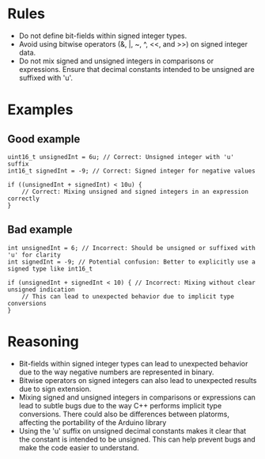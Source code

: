 # Rules
- Do not define bit-fields within signed integer types.
- Avoid using bitwise operators (&, |, ~, ^, <<, and >>) on signed integer data.
- Do not mix signed and unsigned integers in comparisons or expressions. Ensure that decimal constants intended to be unsigned are suffixed with 'u'.

# Examples
## Good example
```
uint16_t unsignedInt = 6u; // Correct: Unsigned integer with 'u' suffix
int16_t signedInt = -9; // Correct: Signed integer for negative values

if ((unsignedInt + signedInt) < 10u) {
    // Correct: Mixing unsigned and signed integers in an expression correctly
}
```

## Bad example
```
int unsignedInt = 6; // Incorrect: Should be unsigned or suffixed with 'u' for clarity
int signedInt = -9; // Potential confusion: Better to explicitly use a signed type like int16_t

if (unsignedInt + signedInt < 10) { // Incorrect: Mixing without clear unsigned indication
    // This can lead to unexpected behavior due to implicit type conversions
}

```

# Reasoning
- Bit-fields within signed integer types can lead to unexpected behavior due to the way negative numbers are represented in binary.
- Bitwise operators on signed integers can also lead to unexpected results due to sign extension. 
- Mixing signed and unsigned integers in comparisons or expressions can lead to subtle bugs due to the way C++ performs implicit type conversions. There could also be differences between platorms, affecting the portability of the Arduino library
- Using the 'u' suffix on unsigned decimal constants makes it clear that the constant is intended to be unsigned. This can help prevent bugs and make the code easier to understand.